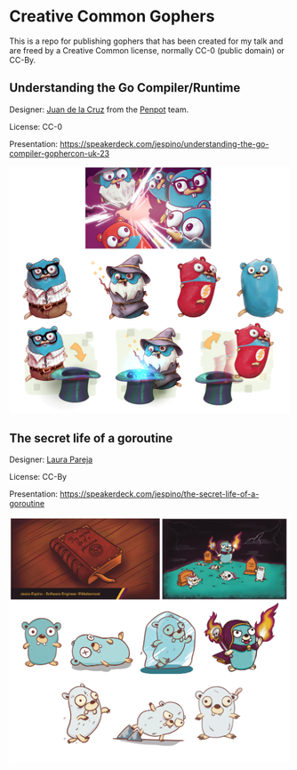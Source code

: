 # Creative Common Gophers

This is a repo for publishing gophers that has been created for my talk and are freed by a Creative Common license, normally CC-0 (public domain) or CC-By.

## Understanding the Go Compiler/Runtime

Designer: [Juan de la Cruz](https://twitter.com/elhombretecla) from the [Penpot](https://penpot.app) team.

License: CC-0

Presentation: https://speakerdeck.com/jespino/understanding-the-go-compiler-gophercon-uk-23

[![Collage](https://github.com/jespino/gophers/blob/main/understanding_go_compiler/collage.png?raw=true)](https://github.com/jespino/gophers/tree/main/understanding_go_compiler)

## The secret life of a goroutine

Designer: [Laura Pareja](https://lauraparejart.wixsite.com/laurapareja)

License: CC-By

Presentation: https://speakerdeck.com/jespino/the-secret-life-of-a-goroutine

[![Collage](https://github.com/jespino/gophers/blob/main/secret_life_of_goroutine/collage.png?raw=true)](https://github.com/jespino/gophers/tree/main/secret_life_of_goroutine)
